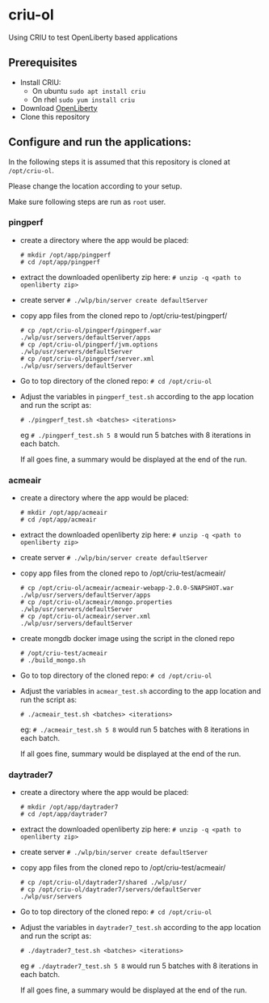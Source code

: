 # criu-ol
Using CRIU to test OpenLiberty based applications

## Prerequisites
* Install CRIU:
   - On ubuntu `sudo apt install criu`
   - On rhel `sudo yum install criu`
* Download [OpenLiberty](https://public.dhe.ibm.com/ibmdl/export/pub/software/openliberty/runtime/release/2019-11-20_0300/openliberty-19.0.0.12.zip)
* Clone this repository

## Configure and run the applications:
In the following steps it is assumed that this repository is cloned at `/opt/criu-ol`.

Please change the location according to your setup.

Make sure following steps are run as `root` user.

### pingperf
   - create a directory where the app would be placed:
     ```
     # mkdir /opt/app/pingperf
     # cd /opt/app/pingperf
     ```
   - extract the downloaded openliberty zip here:
     `# unzip -q <path to openliberty zip>`
   - create server
     `# ./wlp/bin/server create defaultServer`
   - copy app files from the cloned repo to /opt/criu-test/pingperf/
     ```
     # cp /opt/criu-ol/pingperf/pingperf.war ./wlp/usr/servers/defaultServer/apps
     # cp /opt/criu-ol/pingperf/jvm.options ./wlp/usr/servers/defaultServer
     # cp /opt/criu-ol/pingperf/server.xml ./wlp/usr/servers/defaultServer
     ```
   - Go to top directory of the cloned repo:
     `# cd /opt/criu-ol`
   - Adjust the variables in `pingperf_test.sh` according to the app location and run the script as:
   
     `# ./pingperf_test.sh <batches> <iterations>`
     
     eg `# ./pingperf_test.sh 5 8` would run 5 batches with 8 iterations in each batch.

     If all goes fine, a summary would be displayed at the end of the run.
     
### acmeair
   - create a directory where the app would be placed:
     ```
     # mkdir /opt/app/acmeair
     # cd /opt/app/acmeair
     ```
   - extract the downloaded openliberty zip here:
     `# unzip -q <path to openliberty zip>`
   - create server
     `# ./wlp/bin/server create defaultServer`
   - copy app files from the cloned repo to /opt/criu-test/acmeair/
     ```
     # cp /opt/criu-ol/acmeair/acmeair-webapp-2.0.0-SNAPSHOT.war ./wlp/usr/servers/defaultServer/apps
     # cp /opt/criu-ol/acmeair/mongo.properties ./wlp/usr/servers/defaultServer
     # cp /opt/criu-ol/acmeair/server.xml ./wlp/usr/servers/defaultServer
     ```
   - create mongdb docker image using the script in the cloned repo
     ```
     # /opt/criu-test/acmeair
     # ./build_mongo.sh
     ```
   - Go to top directory of the cloned repo:
     `# cd /opt/criu-ol`
   - Adjust the variables in `acmear_test.sh` according to the app location and run the script as:

     `# ./acmeair_test.sh <batches> <iterations>`

     eg: `# ./acmeair_test.sh 5 8` would run 5 batches with 8 iterations in each batch.

     If all goes fine, summary would be displayed at the end of the run.

### daytrader7
   - create a directory where the app would be placed:
     ```
     # mkdir /opt/app/daytrader7
     # cd /opt/app/daytrader7
     ```
   - extract the downloaded openliberty zip here:
     `# unzip -q <path to openliberty zip>`
   - create server
     `# ./wlp/bin/server create defaultServer`
   - copy app files from the cloned repo to /opt/criu-test/acmeair/
     ```
     # cp /opt/criu-ol/daytrader7/shared ./wlp/usr/
     # cp /opt/criu-ol/daytrader7/servers/defaultServer ./wlp/usr/servers
     ```
   - Go to top directory of the cloned repo:
     `# cd /opt/criu-ol`
   - Adjust the variables in `daytrader7_test.sh` according to the app location and run the script as:
   
     `# ./daytrader7_test.sh <batches> <iterations>`
     
     eg `# ./daytrader7_test.sh 5 8` would run 5 batches with 8 iterations in each batch.

     If all goes fine, a summary would be displayed at the end of the run.     
